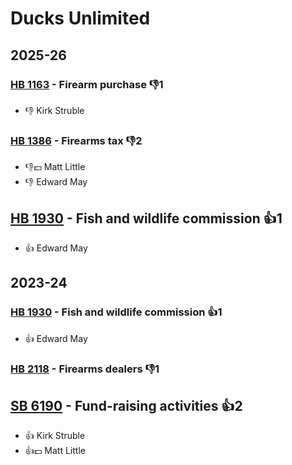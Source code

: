 # Ducks Unlimited
## 2025-26

### [HB 1163](/bill/2025-26/hb/1163/) - Firearm purchase  👎1 
* 👎 Kirk Struble

### [HB 1386](/bill/2025-26/hb/1386/) - Firearms tax  👎2 
* 👎💵 Matt Little
* 👎 Edward May

## [HB 1930](/bill/2025-26/hb/1930/) - Fish and wildlife commission 👍1  
* 👍 Edward May

## 2023-24

### [HB 1930](/bill/2023-24/hb/1930/) - Fish and wildlife commission 👍1  
* 👍 Edward May

### [HB 2118](/bill/2023-24/hb/2118/) - Firearms dealers  👎1 

## [SB 6190](/bill/2023-24/sb/6190/) - Fund-raising activities 👍2  
* 👍 Kirk Struble
* 👍💵 Matt Little
